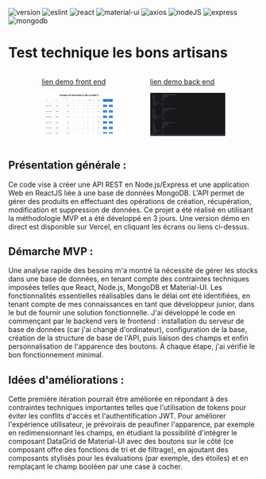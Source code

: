 ![version](https://img.shields.io/badge/version-v0.1.0-blue)
![eslint](https://img.shields.io/badge/eslint-v2.4.2-%23ffa500)
![react](https://img.shields.io/badge/react-v18.2.0-blue)
![material-ui](https://img.shields.io/badge/mui%20-v11.11.1-%230000cd)
![axios](https://img.shields.io/badge/axios-v1.4.0-%23483d8b)
![nodeJS](https://img.shields.io/badge/nodeJS-v18.16.1-%2332cd32)
![express](https://img.shields.io/badge/express-v4.18.2-%23fff6e6)
![mongodb](https://img.shields.io/badge/mongodb%20-v%205.6.0-%231a6b1a)

# Test technique les bons artisans

<div style="display:flex; flex-direction: row; justify-content:space-evenly">
<div style="width: 30%">

[lien demo front end](https://test-tech-les-bons-artisans.vercel.app/)

[<img src="./client/images/page%20client%20test.png" width="100%" />](https://test-tech-les-bons-artisans.vercel.app/)

</div>

<div style="width: 30%">

[lien demo back end](https://test-tech-les-bons-artisans-api.vercel.app/phones)

[<img src="./client/images/serveur%20pages.png" width="100%" />](https://test-tech-les-bons-artisans-api.vercel.app/phones)

</div>

</div>

## Présentation générale :

Ce code vise à créer une API REST en Node.js/Express et une application Web en ReactJS liée à une base de données MongoDB. L'API permet de gérer des produits en effectuant des opérations de création, récupération, modification et suppression de données. Ce projet a été réalisé en utilisant la méthodologie MVP et a été développé en 3 jours. Une version démo en direct est disponible sur Vercel, en cliquant les écrans ou liens ci-dessus.

## Démarche MVP :

Une analyse rapide des besoins m'a montré la nécessité de gérer les stocks dans une base de données, en tenant compte des contraintes techniques imposées telles que React, Node.js, MongoDB et Material-UI. Les fonctionnalités essentielles réalisables dans le délai ont été identifiées, en tenant compte de mes connaissances en tant que développeur junior, dans le but de fournir une solution fonctionnelle. J'ai développé le code en commençant par le backend vers le frontend : installation du serveur de base de données (car j'ai changé d'ordinateur), configuration de la base, création de la structure de base de l'API, puis liaison des champs et enfin personnalisation de l'apparence des boutons. À chaque étape, j'ai vérifié le bon fonctionnement minimal.

## Idées d'améliorations :

Cette première itération pourrait être améliorée en répondant à des contraintes techniques importantes telles que l'utilisation de tokens pour éviter les conflits d'accès et l'authentification JWT. Pour améliorer l'expérience utilisateur, je prévoirais de peaufiner l'apparence, par exemple en redimensionnant les champs, en étudiant la possibilité d'intégrer le composant DataGrid de Material-UI avec des boutons sur le côté (ce composant offre des fonctions de tri et de filtrage), en ajoutant des composants stylisés pour les évaluations (par exemple, des étoiles) et en remplaçant le champ booléen par une case à cocher.
